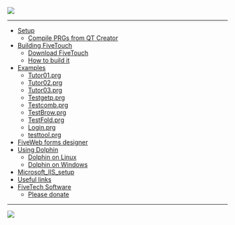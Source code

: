 [![](https://bitbucket.org/fivetech/screenshots/downloads/fivetech_logo.gif)](http://www.fivetechsoft.com "FiveTech Software")
***

  * [Setup](Setup)
    * [Compile PRGs from QT Creator](compile_PRGs_from_QT_Creator)
  * [Building FiveTouch]()
    * [Download FiveTouch](download_fiveweb)
    * [How to build it](how_to_build_FiveWeb)
  * [Examples]()
    * [Tutor01.prg](tutor01_prg)
    * [Tutor02.prg](tutor02_prg)
    * [Tutor03.prg](tutor03_prg)
    * [Testgetp.prg](testgetp_prg)
    * [Testcomb.prg](testcomb_prg)
    * [TestBrow.prg](testbrow_prg)
    * [TestFold.prg](testfold_prg)
    * [Login.prg](login_prg)
    * [testtool.prg](testtool_prg)
  * [FiveWeb forms designer](fiveweb_forms_designer)
  * [Using Dolphin](http://tdolphin.blogspot.com.es/)
    * [Dolphin on Linux](dolphin_on_linux)
    * [Dolphin on Windows](dolphin_on_windows)
  * [Microsoft\_IIS\_setup](Microsoft_IIS_setup)
  * [Useful links](useful_links)
  * [FiveTech Software](http://www.fivetechsoft.com)
    * [Please donate](Please_donate)

***
[![](https://bitbucket.org/fivetech/screenshots/downloads/harbour.jpg)](https://github.com/harbour/core "The Harbour Project")

